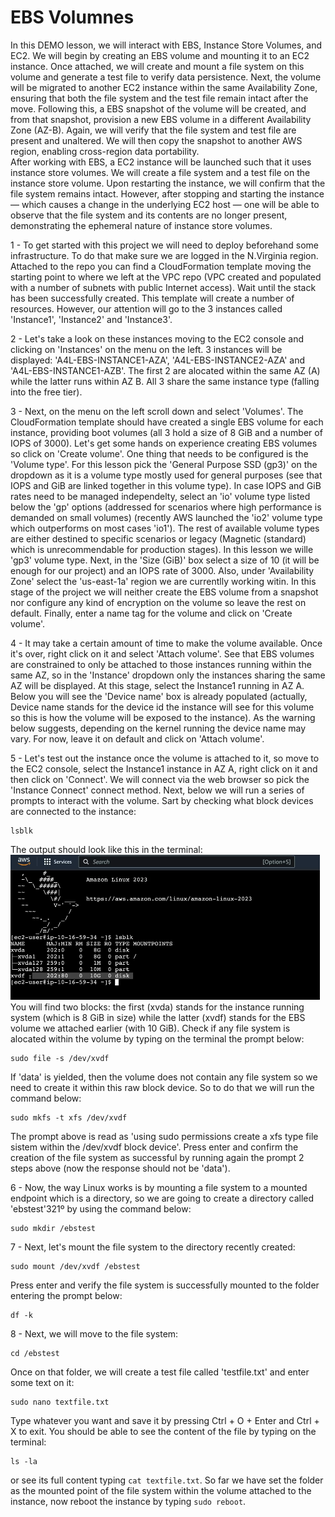 # EBS Volumnes 

In this DEMO lesson, we will interact with EBS, Instance Store Volumes, and EC2. We will begin by creating an EBS volume and mounting it to an EC2 instance. Once attached, we will create and mount a file system on this volume and generate a test file to verify data persistence. Next, the volume will be migrated to another EC2 instance within the same Availability Zone, ensuring that both the file system and the test file remain intact after the move. Following this, a EBS snapshot of the volume will be created, and from that snapshot, provision a new EBS volume in a different Availability Zone (AZ-B). Again, we will verify that the file system and test file are present and unaltered.
We will then copy the snapshot to another AWS region, enabling cross-region data portability. <br/>
After working with EBS, a EC2 instance will be launched such that it uses instance store volumes. We will create a file system and a test file on the instance store volume. Upon restarting the instance, we will confirm that the file system remains intact. However, after stopping and starting the instance — which causes a change in the underlying EC2 host — one will be able to observe that the file system and its contents are no longer present, demonstrating the ephemeral nature of instance store volumes. <br/>

1 - To get started with this project we will need to deploy beforehand some infrastructure. To do that make sure we are logged in the N.Virginia region. Attached to the repo you can find a CloudFormation template moving the starting point to where we left at the VPC repo (VPC created and populated with a number of subnets with public Internet access). Wait until the stack has been successfully created. This template will create a number of resources. However, our attention will go to the 3 instances called 'Instance1', 'Instance2' and 'Instance3'. <br/>

2 - Let's take a look on these instances moving to the EC2 console and clicking on 'Instances' on the menu on the left. 3 instances will be displayed: 'A4L-EBS-INSTANCE1-AZA', 'A4L-EBS-INSTANCE2-AZA' and 'A4L-EBS-INSTANCE1-AZB'. The first 2 are alocated within the same AZ (A) while the latter runs within AZ B. All 3 share the same instance type (falling into the free tier). <br/>

3 - Next, on the menu on the left scroll down and select 'Volumes'. The CloudFormation template should have created a single EBS volume for each instance, providing boot volumes (all 3 hold a size of 8 GiB and a number of IOPS of 3000). Let's get some hands on experience creating EBS volumes so click on 'Create volume'. One thing that needs to be configured is the 'Volume type'. For this lesson pick the 'General Purpose SSD (gp3)' on the dropdown as it is a volume type mostly used for general purposes (see that IOPS and GiB are linked together in this volume type). In case IOPS and GiB rates need to be managed independelty, select an 'io' volume type listed below the 'gp' options (addressed for scenarios where high performance is demanded on small volumes) (recently AWS launched the 'io2' volume type which outperforms on most cases 'io1'). The rest of available volume types are either destined to specific scenarios or legacy (Magnetic (standard) which is unrecommendable for production stages). In this lesson we wille 'gp3' volume type. Next, in the 'Size (GiB)' box select a size of 10 (it will be enough for our project) and an IOPS rate of 3000. Also, under 'Availability Zone' select the 'us-east-1a' region we are currentlly working witin. In this stage of the project we will neither create the EBS volume from a snapshot nor configure any kind of encryption on the volume so leave the rest on default. Finally, enter a name tag for the volume and click on 'Create volume'. <br/>

4 - It may take a certain amount of time to make the volume available. Once it's over, right click on it and select 'Attach volume'. See that EBS volumes are constrained to only be attached to those instances running within the same AZ, so in the 'Instance' dropdown only the instances sharing the same AZ will be displayed. At this stage, select the Instance1 running in AZ A. Below you will see the 'Device name' box is already populated (actually, Device name stands for the device id the instance will see for this volume so this is how the volume will be exposed to the instance). As the warning below suggests, depending on the kernel running the device name may vary. For now, leave it on default and click on 'Attach volume'. <br/>

5 - Let's test out the instance once the volume is attached to it, so move to the EC2 console, select the Instance1 instance in AZ A, right click on it and then click on 'Connect'. We will connect via the web browser so pick the 'Instance Connect' connect method. Next,
below we will run a series of prompts to interact with the volume. Sart by checking what block devices are connected to the instance:<br/>
```
lsblk
```
The output should look like this in the terminal: <br/>
![lsblk](lsblk.PNG)
You will find two blocks: the first (xvda) stands for the instance running system (which is 8 GiB in size) while the latter (xvdf) stands for the EBS volume we attached earlier (with 10 GiB). Check if any file system is alocated within the volume by typing on the terminal the prompt below: <br/>

```
sudo file -s /dev/xvdf
```
If 'data' is yielded, then the volume does not contain any file system so we need to create it within this raw block device. So to do that we will run the command below: <br/>
```
sudo mkfs -t xfs /dev/xvdf
```
The prompt above is read as 'using sudo permissions create a xfs type file sistem within the /dev/xvdf block device'. Press enter and confirm the creation of the file system as successful by running again the prompt 2 steps above (now the response should not be 'data'). <br/>

6 - Now, the way Linux works is by mounting a file system to a mounted endpoint which is a directory, so we are going to create a directory called 'ebstest'321º by using the command below: <br/>

```
sudo mkdir /ebstest
```

7 - Next, let's mount the file system to the directory recently created: <br/>

```
sudo mount /dev/xvdf /ebstest
```
Press enter and verify the file system is successfully mounted to the folder entering the prompt below: <br/>

```
df -k
```

8 - Next, we will move to the file system: <br/>

```
cd /ebstest
```
Once on that folder, we will create a test file called 'testfile.txt' and enter some text on it: <br/>

```
sudo nano textfile.txt
```
Type whatever you want and save it by pressing Ctrl + O + Enter and Ctrl + X to exit. You should be able to see the content of the file by typing on the terminal: <br/>

```
ls -la
```
or see its full content typing ``` cat textfile.txt ```. So far we have set the folder as the mounted point of the file system within the volume attached to the instance, now reboot the instance by typing ```sudo reboot```.<br/>
